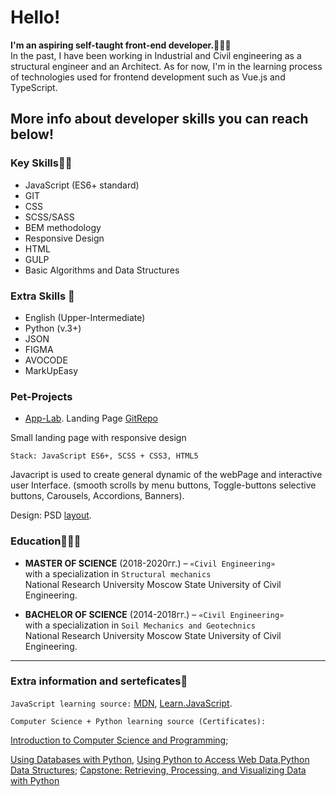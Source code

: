# Hello!

**I'm an aspiring self-taught front-end developer.🧙🏼‍♂️**  
In the past, I have been working in Industrial and Civil engineering as a structural engineer and an Architect.
As for now, I'm in the learning process of technologies used for frontend development such as Vue.js and TypeScript.
## More info about developer skills you can reach below!

### Key Skills👨‍💻
* JavaScript (ES6+ standard)
* GIT
* CSS
* SCSS/SASS
* BEM methodology
* Responsive Design
* HTML
* GULP
* Basic Algorithms and Data Structures

### Extra Skills 🙌
* English (Upper-Intermediate)
* Python (v.3+)
* JSON
* FIGMA
* AVOCODE
* MarkUpEasy

### Pet-Projects

- [App-Lab](https://insid1.github.io/AppLab_project/). Landing Page						[GitRepo](https://github.com/Insid1/AppLab_project)

Small landing page with responsive design

`Stack: JavaScript ES6+, SCSS + CSS3, HTML5`

Javacript is used to create general dynamic of the webPage and interactive user Interface. (smooth scrolls by menu buttons, Toggle-buttons selective buttons, Carousels, Accordions, Banners).

Design: PSD [layout](https://dribbble.com/shots/8641810-Freebie-App-landing-page).


### Education🧑🏼‍⚖️

- **MASTER OF SCIENCE** (2018-2020гг.) – `«Civil Engineering»`  
with a specialization in `Structural mechanics`  
National Research University Moscow State University of Civil Engineering.


- **BACHELOR OF SCIENCE** (2014-2018гг.) – `«Civil Engineering»`  
with a specialization in `Soil Mechanics and Geotechnics`  
National Research University Moscow State University of Civil Engineering.

---
### Extra information and serteficates📖

`JavaScript learning source:` [MDN](https://developer.mozilla.org/ru/), [Learn.JavaScript](https://learn.javascript.ru/).

`Computer Science + Python learning source (Certificates):`

[Introduction to Computer Science and Programming](https://courses.edx.org/certificates/73e17081e08e49d598fce4b9b58fa032);

[Using Databases with Python](https://coursera.org/share/3a83d44e866bd8e499dba03024b1117f), [Using Python to Access Web Data,Python Data Structures]( ); [Capstone: Retrieving, Processing, and Visualizing Data with Python](https://coursera.org/share/0d162f33e0b5a0c3cff9c23fa3c62b38)